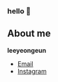 ### hello 👋

## About me
**leeyeongeun**
- [Email](mailto:zduddmszz@gmail.com)
- [Instagram](https://www.instagram.com/oeueoo)

<!--
**YeongEunLee/YeongEunLee** is a ✨ _special_ ✨ repository because its `README.md` (this file) appears on your GitHub profile.

Here are some ideas to get you started:

- 🔭 I’m currently working on ...
- 🌱 I’m currently learning ...
- 👯 I’m looking to collaborate on ...
- 🤔 I’m looking for help with ...
- 💬 Ask me about ...
- 📫 How to reach me: ...
- 😄 Pronouns: ...
- ⚡ Fun fact: ...
-->
